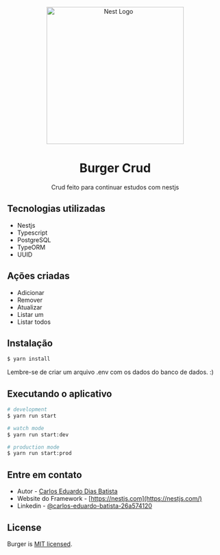 <p align="center">
  <a href="http://nestjs.com/" target="blank"><img src="https://s2.glbimg.com/9zc9T-9LwXwKG_8XOq_9EF67bSQ=/620x455/e.glbimg.com/og/ed/f/original/2021/04/30/receita-hamburguer-smash-burguer-bacon-cheddaar.jpg" width="320" alt="Nest Logo" /></a>
</p>

<h1 align="center">Burger Crud</h1>
<p align="center">Crud feito para continuar estudos com nestjs</p>

## Tecnologias utilizadas
- Nestjs
- Typescript
- PostgreSQL
- TypeORM
- UUID

## Ações criadas
- Adicionar
- Remover
- Atualizar
- Listar um
- Listar todos

## Instalação

```bash
$ yarn install
```
Lembre-se de criar um arquivo .env com os dados do banco de dados. :)


## Executando o aplicativo

```bash
# development
$ yarn run start

# watch mode
$ yarn run start:dev

# production mode
$ yarn run start:prod
```

## Entre em contato

- Autor - [Carlos Eduardo Dias Batista](https://portfolio-carlos-eduardo-dias-batista.vercel.app/)
- Website do Framework - [https://nestjs.com](https://nestjs.com/)
- Linkedin - [@carlos-eduardo-batista-26a574120](https://www.linkedin.com/in/carlos-eduardo-batista-26a574120/)

## License

Burger is [MIT licensed](LICENSE).